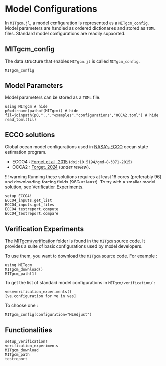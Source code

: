 # Model Configurations

In `MITgcm.jl`, a model configuration is represented as a [`MITgcm_config`](@ref). Model parameters are handled as ordered dictionaries and stored as `TOML` files. Standard model configurations are readily supported.

## MITgcm_config

The data structure that enables `MITgcm.jl` is called `MITgcm_config`.

```@docs
MITgcm_config
```

## Model Parameters

Model parameters can be stored as a `TOML` file.

```@example 2
using MITgcm # hide
p0=dirname(pathof(MITgcm)) # hide
fil=joinpath(p0,"..","examples","configurations","OCCA2.toml") # hide
read_toml(fil)
```

## ECCO solutions

Global ocean model configurations used in [NASA's ECCO](https://ecco-group.org) ocean state estimation program.
- ECCO4 : [Forget et al., 2015](http://www.geosci-model-dev.net/8/3071/2015/) (`doi:10.5194/gmd-8-3071-2015`)
- OCCA2 : [Forget, 2024](https://doi.org/10.21203/rs.3.rs-3979671/v1) (_under review_).

!!! warning
	Running these solutions requires at least 16 cores (preferably 96) and downloading forcing fields (96G at least). To try with a smaller model solution, see [Verification Experiments](@ref).

```@docs
setup_ECCO4!
ECCO4_inputs.get_list
ECCO4_inputs.get_files
ECCO4_testreport.compute
ECCO4_testreport.compare
```

## Verification Experiments

The [MITgcm/verification](https://mitgcm.readthedocs.io/en/latest/getting_started/getting_started.html) folder is found in the `MITgcm` source code. It provides a suite of basic configurations used by model developers. 

To use them, you want to download the `MITgcm` source code. For example :

```@example 1
using MITgcm
MITgcm_download()
MITgcm_path[1]
```

To get the list of standard model configurations in `MITgcm/verification/` : 

```@example 1
ves=verification_experiments()
[ve.configuration for ve in ves]
```

To choose one : 

```@example 1
MITgcm_config(configuration="MLAdjust")
```

## Functionalities

```@docs
setup_verification!
verification_experiments
MITgcm_download
MITgcm_path
testreport
```
